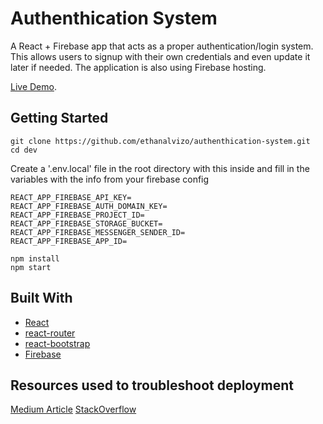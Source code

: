 # Authenthication System

A React + Firebase app that acts as a proper authentication/login system. This allows users to signup with their own credentials and even update it later if needed. The application is also using Firebase hosting.

[Live Demo](https://auth-dev-27e8b.web.app/).

## Getting Started
```
git clone https://github.com/ethanalvizo/authenthication-system.git
cd dev
```
Create a '.env.local' file in the root directory with this inside and fill in the variables with the info from your firebase config
```
REACT_APP_FIREBASE_API_KEY=
REACT_APP_FIREBASE_AUTH_DOMAIN_KEY=
REACT_APP_FIREBASE_PROJECT_ID=
REACT_APP_FIREBASE_STORAGE_BUCKET=
REACT_APP_FIREBASE_MESSENGER_SENDER_ID=
REACT_APP_FIREBASE_APP_ID=
```

```
npm install
npm start
```
## Built With
* [React](https://reactjs.org/)
* [react-router](https://reactrouter.com/)
* [react-bootstrap](https://react-bootstrap.github.io/)
* [Firebase](https://firebase.google.com/)

## Resources used to troubleshoot deployment
[Medium Article](https://medium.com/@bensigo/hosting-your-react-app-with-firebase-hosting-add1fa08c214)
[StackOverflow](https://stackoverflow.com/questions/52939427/react-router-doesnt-route-traffic-when-hosted-on-firebase)

